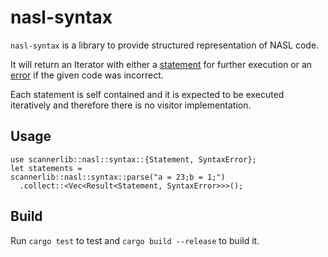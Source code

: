 # nasl-syntax

`nasl-syntax` is a library to provide structured representation of NASL code.

It will return an Iterator with either a [statement](./statement.rs) for further execution or an [error](./error.rs) if the given code was incorrect.

Each statement is self contained and it is expected to be executed iteratively and therefore there is no visitor implementation.


## Usage

```
use scannerlib::nasl::syntax::{Statement, SyntaxError};
let statements =
scannerlib::nasl::syntax::parse("a = 23;b = 1;")
  .collect::<Vec<Result<Statement, SyntaxError>>>();
```

## Build

Run `cargo test` to test and `cargo build --release` to build it.
